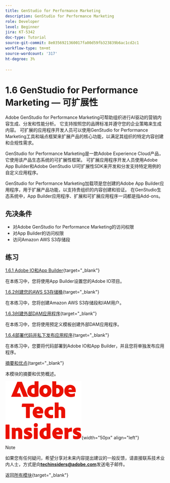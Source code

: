 ```yaml
---
title: GenStudio for Performance Marketing
description: GenStudio for Performance Marketing
role: Developer
level: Beginner
jira: KT-5342
doc-type: Tutorial
source-git-commit: 8e0356921360017fa00d59fb323839b6ac1cd2c1
workflow-type: tm+mt
source-wordcount: '317'
ht-degree: 3%

---
```


# 1.6 GenStudio for Performance Marketing — 可扩展性

Adobe GenStudio for Performance Marketing可帮助组织进行AI驱动的营销内容生成、分发和性能分析。 它支持按照您的品牌标准并遵守您的企业策略来生成内容。 可扩展的应用程序开发人员可以使用GenStudio for Performance Marketing工具和端点框架来扩展产品的核心功能，以满足其组织的特定内容创建和合规性需求。

GenStudio for Performance Marketing是一款Adobe Experience Cloud产品，它使用该产品生态系统的可扩展性框架。 可扩展应用程序开发人员使用Adobe App Builder和Adobe GenStudio UI可扩展性SDK来开发和分发支持特定用例的自定义应用程序。

GenStudio for Performance Marketing加载项是您创建的Adobe App Builder应用程序，用于扩展产品功能，以支持贵组织的内容创建和验证。 在GenStudio生态系统中，App Builder应用程序、扩展和可扩展应用程序一词都是指Add-ons。

## 先决条件

- 对Adobe GenStudio for Performance Marketing的访问权限
- 对App Builder的访问权限
- 访问Amazon AWS S3存储段

## 练习

[1.6.1 Adobe IO和App Builder](./ex1.md){target="_blank"}

在本练习中，您将使用App Builder设置您的Adobe IO项目。

[1.6.2创建您的AWS S3存储桶](./ex2.md){target="_blank"}

在本练习中，您将创建Amazon AWS S3存储段和IAM用户。

[1.6.3创建外部DAM应用程序](./ex3.md){target="_blank"}

在本练习中，您将使用预定义模板创建外部DAM应用程序。

[1.6.4部署代码并私下发布应用程序](./ex4.md){target="_blank"}

在本练习中，您要将代码部署到Adobe IO和App Builder，并且您将单独发布应用程序。

[摘要和优点](./summary.md){target="_blank"}

本模块的摘要和优势概述。

![技术内部人士](./../../../assets/images/techinsiders.png){width="50px" align="left"}

>[!NOTE]
>
>如果您有任何疑问，希望分享对未来内容提出建议的一般反馈，请直接联系技术业内人士，方式是向&#x200B;**techinsiders@adobe.com**&#x200B;发送电子邮件。

返回[所有模块](../../../overview.md){target="_blank"}
